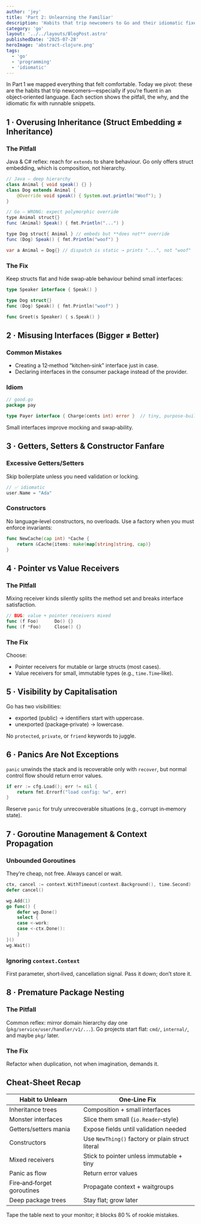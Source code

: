 ```yaml
---
author: 'jey'
title: 'Part 2: Unlearning the Familiar'
description: 'Habits that trip newcomers to Go and their idiomatic fixes'
category: 'go'
layout: '../../layouts/BlogPost.astro'
publishedDate: '2025-07-28'
heroImage: 'abstract-clojure.png'
tags:
  - 'go'
  - 'programming'
  - 'idiomatic'
---
```


In Part 1 we mapped everything that felt comfortable. Today we pivot: these are the habits that trip newcomers—especially if you’re fluent in an object‑oriented language. Each section shows the pitfall, the why, and the idiomatic fix with runnable snippets.

## 1 · Overusing Inheritance (Struct Embedding ≠ Inheritance)

### The Pitfall

Java & C# reflex: reach for `extends` to share behaviour. Go only offers struct embedding, which is composition, not hierarchy.

```java
// Java — deep hierarchy
class Animal { void speak() {} }
class Dog extends Animal {
    @Override void speak() { System.out.println("Woof"); }
}

// Go — WRONG: expect polymorphic override
type Animal struct{}
func (Animal) Speak() { fmt.Println("...") }

type Dog struct{ Animal } // embeds but **does not** override
func (Dog) Speak() { fmt.Println("woof") }

var a Animal = Dog{} // dispatch is static → prints "...", not "woof"
```

### The Fix

Keep structs flat and hide swap‑able behaviour behind small interfaces:

```go
type Speaker interface { Speak() }

type Dog struct{}
func (Dog) Speak() { fmt.Println("woof") }

func Greet(s Speaker) { s.Speak() }
```

## 2 · Misusing Interfaces (Bigger ≠ Better)

### Common Mistakes

- Creating a 12‑method “kitchen‑sink” interface just in case.
- Declaring interfaces in the consumer package instead of the provider.

### Idiom

```go
// good.go
package pay

type Payer interface { Charge(cents int) error }  // tiny, purpose‑built
```

Small interfaces improve mocking and swap‑ability.

## 3 · Getters, Setters & Constructor Fanfare

### Excessive Getters/Setters

Skip boilerplate unless you need validation or locking.

```go
// ✅ idiomatic
user.Name = "Ada"
```

### Constructors

No language‑level constructors, no overloads. Use a factory when you must enforce invariants:

```go
func NewCache(cap int) *Cache {
    return &Cache{items: make(map[string]string, cap)}
}
```

## 4 · Pointer vs Value Receivers

### The Pitfall

Mixing receiver kinds silently splits the method set and breaks interface satisfaction.

```go
// BUG: value + pointer receivers mixed
func (f Foo)      Do() {}
func (f *Foo)     Close() {}
```

### The Fix

Choose:

- Pointer receivers for mutable or large structs (most cases).
- Value receivers for small, immutable types (e.g., `time.Time`‑like).

## 5 · Visibility by Capitalisation

Go has two visibilities:

- exported (public) → identifiers start with uppercase.
- unexported (package‑private) → lowercase.

No `protected`, `private`, or `friend` keywords to juggle.

## 6 · Panics Are Not Exceptions

`panic` unwinds the stack and is recoverable only with `recover`, but normal control flow should return error values.

```go
if err := cfg.Load(); err != nil {
    return fmt.Errorf("load config: %w", err)
}
```

Reserve `panic` for truly unrecoverable situations (e.g., corrupt in‑memory state).

## 7 · Goroutine Management & Context Propagation

### Unbounded Goroutines

They’re cheap, not free. Always cancel or wait.

```go
ctx, cancel := context.WithTimeout(context.Background(), time.Second)
defer cancel()

wg.Add(1)
go func() {
    defer wg.Done()
    select {
    case <-work:
    case <-ctx.Done():
    }
}()
wg.Wait()
```

### Ignoring `context.Context`

First parameter, short‑lived, cancellation signal. Pass it down; don’t store it.

## 8 · Premature Package Nesting

### The Pitfall

Common reflex: mirror domain hierarchy day one (`pkg/service/user/handler/v1/...`). Go projects start flat: `cmd/`, `internal/`, and maybe `pkg/` later.

### The Fix

Refactor when duplication, not when imagination, demands it.

## Cheat‑Sheet Recap

| Habit to Unlearn         | One‑Line Fix                          |
|--------------------------|---------------------------------------|
| Inheritance trees        | Composition + small interfaces        |
| Monster interfaces       | Slice them small (`io.Reader`‑style) |
| Getters/setters mania    | Expose fields until validation needed |
| Constructors             | Use `NewThing()` factory or plain struct literal |
| Mixed receivers          | Stick to pointer unless immutable + tiny |
| Panic as flow            | Return error values                  |
| Fire‑and‑forget goroutines | Propagate context + waitgroups       |
| Deep package trees       | Stay flat; grow later                |

Tape the table next to your monitor; it blocks 80 % of rookie mistakes.
